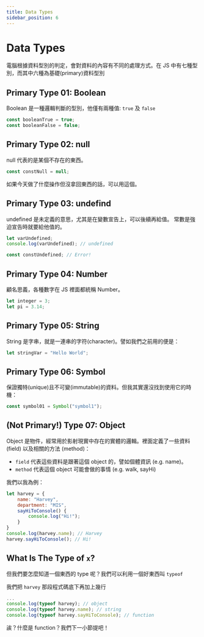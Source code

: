 ```yaml
---
title: Data Types
sidebar_position: 6
---
```


# Data Types

電腦根據資料型別的判定，會對資料的內容有不同的處理方式。在 JS 中有七種型別，而其中六種為基礎(primary)資料型別

## Primary Type 01: Boolean

Boolean 是一種邏輯判斷的型別，他僅有兩種值: `true` 及 `false`

```javascript
const booleanTrue = true;
const booleanFalse = false;
```

## Primary Type 02: null

null 代表的是某個不存在的東西。

```javascript
const constNull = null;
```

如果今天做了什麼操作但沒拿回東西的話，可以用這個。

## Primary Type 03: undefind

undefined 是未定義的意思，尤其是在變數宣告上，可以後續再給值。
常數是強迫宣告時就要給他值的。

```javascript
let varUndefined;
console.log(varUndefined); // undefined

const constUndefined; // Error!
```

## Primary Type 04: Number

顧名思義，各種數字在 JS 裡面都統稱 Number。

```javascript
let integer = 3;
let pi = 3.14;
```

## Primary Type 05: String

String 是字串，就是一連串的字符(character)。譬如我們之前用的便是：

```javascript
let stringVar = "Hello World";
```

## Primary Type 06: Symbol

保證獨特(unique)且不可變(immutable)的資料。但我其實還沒找到使用它的時機：

```javascript
const symbol01 = Symbol("symbol1");
```

## (Not Primary!) Type 07: Object

Object 是物件，經常用於影射現實中存在的實體的邏輯。裡面定義了一些資料 (field) 以及相關的方法 (method)：
- `field` 代表這些資料是跟著這個 object 的，譬如個體資訊 (e.g. name)。
- `method` 代表這個 object 可能會做的事情 (e.g. walk, sayHi)

我們以我為例：

```javascript
let harvey = {
    name: "Harvey",
    department: "MIS",
    sayHiToConsole() {
        console.log("Hi!");
    }
}
console.log(harvey.name); // Harvey
harvey.sayHiToConsole(); // Hi!
```

## What Is The Type of `x`?

但我們要怎麼知道一個東西的 type 呢？我們可以利用一個好東西叫 `typeof`

我們把 `harvey` 那段程式碼底下再加上幾行

```javascript
...
console.log(typeof harvey); // object
console.log(typeof harvey.name); // string
console.log(typeof harvey.sayHiToConsole); // function
```

誒？什麼是 function？我們下一小節提吧！